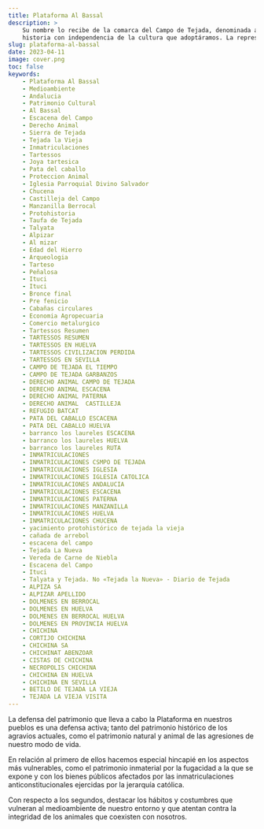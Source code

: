 ```yaml
---
title: Plataforma Al Bassal
description: >
    Su nombre lo recibe de la comarca del Campo de Tejada, denominada al iqlim al bassal durante su periodo histórico de mayor entidad. En algarabía o árabe andalusí significa distrito o comarca del cebollar, motivo principal de su emblema o logotipo que lo enmarca la conocida como "estrella tartésica". Se trata de una estrella de ocho puntas, símbolo inconsciente de la memoria histórica de nuestros pueblos que se viene representando a lo largo de la 
    historia con independencia de la cultura que adoptáramos. La representaron los tartessos como símbolo del dios Sol personificado en Baal y pasó a las primeras monedas con los turdetanos. La continuaron los romanos en nuestra metrópoli ITVCI como decoración en paredes y mosaicos, aunque es llevado a su máximo exponente cuando adoptamos la fe islámica. Gracias a los mudéjares el motivo se siguió representando en los siglos posteriores.
slug: plataforma-al-bassal
date: 2023-04-11
image: cover.png
toc: false
keywords: 
    - Plataforma Al Bassal
    - Medioambiente
    - Andalucia
    - Patrimonio Cultural
    - Al Bassal
    - Escacena del Campo
    - Derecho Animal
    - Sierra de Tejada
    - Tejada la Vieja
    - Inmatriculaciones
    - Tartessos
    - Joya tartesica
    - Pata del caballo
    - Proteccion Animal
    - Iglesia Parroquial Divino Salvador
    - Chucena
    - Castilleja del Campo
    - Manzanilla Berrocal
    - Protohistoria
    - Taufa de Tejada
    - Talyata
    - Alpizar
    - Al mizar
    - Edad del Hierro
    - Arqueologia
    - Tarteso
    - Peñalosa
    - Ituci
    - Ituci
    - Bronce final
    - Pre fenicio
    - Cabañas circulares
    - Economia Agropecuaria
    - Comercio metalurgico
    - Tartessos Resumen
    - TARTESSOS RESUMEN
    - TARTESSOS EN HUELVA
    - TARTESSOS CIVILIZACION PERDIDA
    - TARTESSOS EN SEVILLA
    - CAMPO DE TEJADA EL TIEMPO
    - CAMPO DE TEJADA GARBANZOS
    - DERECHO ANIMAL CAMPO DE TEJADA
    - DERECHO ANIMAL ESCACENA
    - DERECHO ANIMAL PATERNA
    - DERECHO ANIMAL  CASTILLEJA
    - REFUGIO BATCAT
    - PATA DEL CABALLO ESCACENA
    - PATA DEL CABALLO HUELVA
    - barranco los laureles ESCACENA
    - barranco los laureles HUELVA
    - barranco los laureles RUTA
    - INMATRICULACIONES
    - INMATRICULACIONES CSMPO DE TEJADA
    - INMATRICULACIONES IGLESIA
    - INMATRICULACIONES IGLESIA CATOLICA
    - INMATRICULACIONES ANDALUCIA
    - INMATRICULACIONES ESCACENA
    - INMATRICULACIONES PATERNA
    - INMATRICULACIONES MANZANILLA
    - INMATRICULACIONES HUELVA
    - INMATRICULACIONES CHUCENA
    - yacimiento protohistórico de tejada la vieja
    - cañada de arrebol
    - escacena del campo
    - Tejada La Nueva
    - Vereda de Carne de Niebla
    - Escacena del Campo
    - Ituci
    - Talyata y Tejada. No «Tejada la Nueva» - Diario de Tejada
    - ALPIZA SA
    - ALPIZAR APELLIDO
    - DOLMENES EN BERROCAL
    - DOLMENES EN HUELVA
    - DOLMENES EN BERROCAL HUELVA
    - DOLMENES EN PROVINCIA HUELVA
    - CHICHINA
    - CORTIJO CHICHINA
    - CHICHINA SA
    - CHICHINAT ABENZOAR
    - CISTAS DE CHICHINA
    - NECROPOLIS CHICHINA
    - CHICHINA EN HUELVA
    - CHICHINA EN SEVILLA
    - BETILO DE TEJADA LA VIEJA
    - TEJADA LA VIEJA VISITA
---
```


La defensa del patrimonio que lleva a cabo la Plataforma en nuestros pueblos es una defensa activa; tanto del patrimonio histórico de los agravios actuales, como el patrimonio natural y animal de las agresiones de nuestro modo de vida.

En relación al primero de ellos hacemos especial hincapié en los aspectos más vulnerables, como el patrimonio inmaterial por la fugacidad a la que se expone y con los bienes públicos afectados por las inmatriculaciones anticonstitucionales ejercidas por la jerarquía católica.

Con respecto a los segundos, destacar los hábitos y costumbres que vulneran al medioambiente de nuestro entorno y que atentan contra la integridad de los animales que coexisten con nosotros.